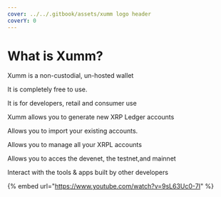 ```yaml
---
cover: ../../.gitbook/assets/xumm logo header
coverY: 0
---
```


# What is Xumm?

Xumm is a non-custodial, un-hosted wallet &#x20;

It is completely free to use.

It is for developers, retail and consumer use

Xumm allows you to generate new XRP Ledger accounts

Allows you to import your existing accounts.&#x20;

Allows you to manage all your XRPL accounts

Allows you to acces the devenet, the testnet,and mainnet

Interact with the tools & apps built by other developers







{% embed url="https://www.youtube.com/watch?v=9sL63Uc0-7I" %}

